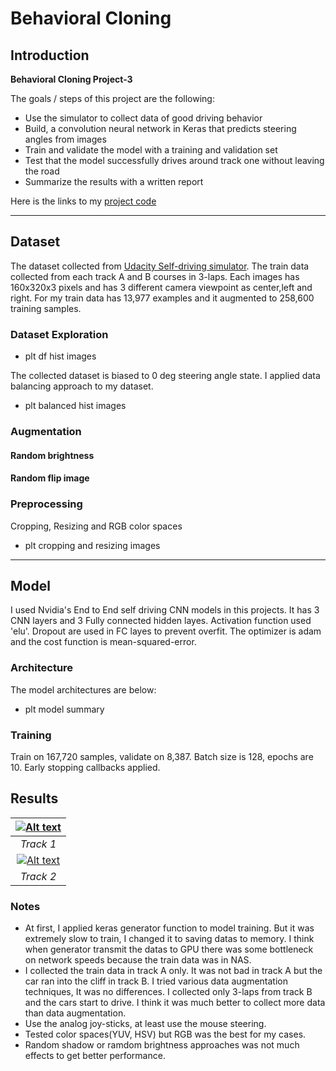 # **Behavioral Cloning** 

[//]: # (Image References)

[image1]: ./examples/placeholder.png "Model Visualization"
[image2]: ./examples/placeholder.png "Grayscaling"
[image3]: ./examples/placeholder_small.png "Recovery Image"
[image4]: ./examples/placeholder_small.png "Recovery Image"
[image5]: ./examples/placeholder_small.png "Recovery Image"
[image6]: ./examples/placeholder_small.png "Normal Image"
[image7]: ./examples/placeholder_small.png "Flipped Image"

## Introduction
**Behavioral Cloning Project-3**

The goals / steps of this project are the following:
* Use the simulator to collect data of good driving behavior
* Build, a convolution neural network in Keras that predicts steering angles from images
* Train and validate the model with a training and validation set
* Test that the model successfully drives around track one without leaving the road
* Summarize the results with a written report

Here is the links to my [project code](https://github.com/jaeoh2/self-driving-car-nd/blob/master/CarND-Behavioral-Cloning-P3/Behavioral-Cloning.ipynb)

---

## Dataset
The dataset collected from [Udacity Self-driving simulator](https://github.com/udacity/self-driving-car-sim). The train data collected from each track A and B courses in 3-laps. Each images has 160x320x3 pixels and has 3 different camera viewpoint as center,left and right. For my train data has 13,977 examples and it augmented to 258,600 training samples.
### Dataset Exploration
* plt df hist images

The collected dataset is biased to 0 deg steering angle state. I applied data balancing approach to my dataset.

* plt balanced hist images

### Augmentation
#### Random brightness
#### Random flip image

### Preprocessing
Cropping, Resizing and RGB color spaces
 * plt cropping and resizing images

---

## Model
I used Nvidia's End to End self driving CNN models in this projects. It has 3 CNN layers and 3 Fully connected hidden layes. Activation function used 'elu'. Dropout are used in FC layes to prevent overfit. The optimizer is adam and the cost function is mean-squared-error.

### Architecture
The model architectures are below:
 * plt model summary

### Training
Train on 167,720 samples, validate on 8,387. Batch size is 128, epochs are 10. Early stopping callbacks applied. 

## Results
 | [![Alt text](https://img.youtube.com/vi/BMOCWUwIXKc/0.jpg)](https://youtu.be/BMOCWUwIXKc) |
 |:--:|
 | *Track 1* |
 | [![Alt text](https://img.youtube.com/vi/85vzNDCZT78/0.jpg)](https://youtu.be/85vzNDCZT78) |
 | *Track 2* |
 
### Notes
 * At first, I applied keras generator function to model training. But it was extremely slow to train, I changed it to saving datas to memory. I think when generator transmit the datas to GPU there was some bottleneck on network speeds because the train data was in NAS.
 * I collected the train data in track A only. It was not bad in track A but the car ran into the cliff in track B. I tried various data augmentation techniques, It was no differences. I collected only 3-laps from track B and the cars start to drive. I think it was much better to collect more data than data augmentation.
 * Use the analog joy-sticks, at least use the mouse steering.
 * Tested color spaces(YUV, HSV) but RGB was the best for my cases.
 * Random shadow or ramdom brightness approaches was not much effects to get better performance.
